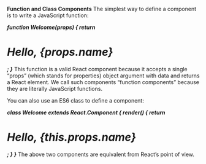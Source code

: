 **Function and Class Components**
The simplest way to define a component is to write a JavaScript function:

***function Welcome(props) {
  return <h1>Hello, {props.name}</h1>;
}***
This function is a valid React component because it accepts a single “props” (which stands for properties) object argument with data and returns a React element. We call such components “function components” because they are literally JavaScript functions.

You can also use an ES6 class to define a component:

***class Welcome extends React.Component {
  render() {
    return <h1>Hello, {this.props.name}</h1>;
  }
}***
The above two components are equivalent from React’s point of view.
